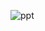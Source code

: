 ![ppt](https://user-images.githubusercontent.com/97025080/199531109-e79bdd07-349f-4d4a-892d-329ed9ee213f.JPG)
